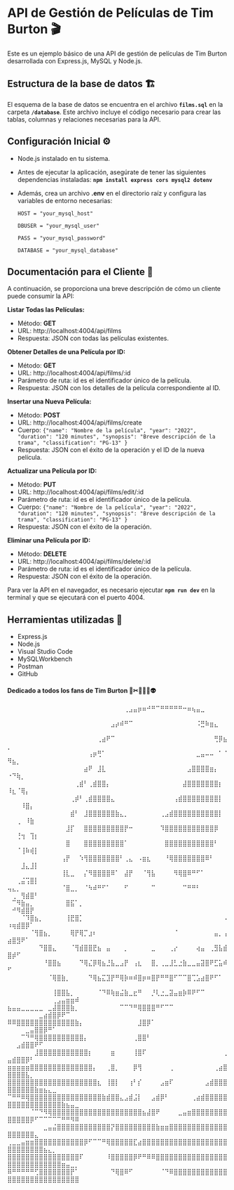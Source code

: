 
# API de Gestión de Películas de Tim Burton 🎬

Este es un ejemplo básico de una API de gestión de películas de Tim Burton desarrollada con Express.js, MySQL y Node.js.

## Estructura de la base de datos 🏗

El esquema de la base de datos se encuentra en el archivo **`films.sql`** en la carpeta **`/database`**. Este archivo incluye el código necesario para crear las tablas, columnas y relaciones necesarias para la API.

## Configuración Inicial ⚙️
- Node.js instalado en tu sistema.
- Antes de ejecutar la aplicación, asegúrate de tener las siguientes dependencias instaladas: **`npm install express cors mysql2 dotenv`**

- Además, crea un archivo **.env** en el directorio raíz y configura las variables de entorno necesarias:

      HOST = "your_mysql_host"

      DBUSER = "your_mysql_user"

      PASS = "your_mysql_password"

      DATABASE = "your_mysql_database"
  

## Documentación para el Cliente 📂

A continuación, se proporciona una breve descripción de cómo un cliente puede consumir la API:

**Listar Todas las Películas:** 

- Método: **GET**
- URL: http://localhost:4004/api/films
- Respuesta: JSON con todas las películas existentes.

**Obtener Detalles de una Película por ID:**

- Método: **GET**
- URL: http://localhost:4004/api/films/:id
- Parámetro de ruta: id es el identificador único de la película.
- Respuesta: JSON con los detalles de la película correspondiente al ID.

**Insertar una Nueva Película:**

- Método: **POST**
- URL: http://localhost:4004/api/films/create
- Cuerpo: `{"name": "Nombre de la película", "year": "2022", "duration": "120 minutes", "synopsis": "Breve descripción de la trama", "classification": "PG-13" }`
- Respuesta: JSON con el éxito de la operación y el ID de la nueva película.

**Actualizar una Película por ID:**

- Método: **PUT**
- URL: http://localhost:4004/api/films/edit/:id
- Parámetro de ruta: id es el identificador único de la película.
- Cuerpo: `{"name": "Nombre de la película", "year": "2022", "duration": "120 minutes", "synopsis": "Breve descripción de la trama", "classification": "PG-13" }`
- Respuesta: JSON con el éxito de la operación.

**Eliminar una Película por ID:**

- Método: **DELETE**
- URL: http://localhost:4004/api/films/delete/:id
- Parámetro de ruta: id es el identificador único de la película.
- Respuesta: JSON con el éxito de la operación.

Para ver la API en el navegador, es necesario ejecutar **`npm run dev`** en la terminal y que se ejecutará con el puerto 4004.

## Herramientas utilizadas 🧰

* Express.js
* Node.js
* Visual Studio Code
* MySQLWorkbench
* Postman
* GitHub

#### Dedicado a todos los fans de Tim Burton 🎃✂🦇🎥💀👽

⠀⠀⠀⠀⠀⠀⠀⠀⠀⠀⠀⠀⠀⠀⠀⠀⠀⠀⠀⠀⠀⠀⠀⠀⠀⠀⢀⣠⣤⡶⠶⠚⠛⠉⠛⠛⠛⠛⠛⠒⠶⢦⣤⣀⠀⠀⠀⠀⠀⠀⠀⠀⠀⠀⠀⠀⠀⠀⠀⠀⠀⠀⠀⠀⠀
⠀⠀⠀⠀⠀⠀⠀⠀⠀⠀⠀⠀⠀⠀⠀⠀⠀⠀⠀⠀⠀⠀⠀⣠⡴⠾⠛⠉⠀⠀⠀⠀⠀⠀⠀⠀⠀⠀⠀⠀⠀⠀⠨⣛⠷⣶⣄⠀⠀⠀⠀⠀⠀⠀⠀⠀⠀⠀⠀⠀⠀⠀⠀⠀⠀
⠀⠀⠀⠀⠀⠀⠀⠀⠀⠀⠀⠀⠀⠀⠀⠀⠀⠀⠀⠀⢀⣴⠟⠉⠀⠀⠀⠀⠀⠀⠀⠀⠀⠀⠀⠀⠀⠀⠀⠀⠀⠀⠀⠀⠀⠀⢛⡿⣦⡀⠀⠀⠀⠀⠀⠀⠀⠀⠀⠀⠀⠀⠀⠀⠀
⠀⠀⠀⠀⠀⠀⠀⠀⠀⠀⠀⠀⠀⠀⠀⠀⠀⠀⢠⡶⢛⠁⠀⠀⠀⠀⠀⠀⠀⠀⠀⠀⠀⠀⠀⠀⠀⠀⠀⠀⠀⠀⣀⣤⠤⠤⠀⠁⠈⠻⣦⡀⠀⠀⠀⠀⠀⠀⠀⠀⠀⠀⠀⠀⠀
⠀⠀⠀⠀⠀⠀⠀⠀⠀⠀⠀⠀⠀⠀⠀⠀⠀⣴⠟⠀⣸⣇⠀⠀⠀⠀⠀⠀⠀⠀⠀⠀⠀⠀⠀⠀⠀⠀⠀⠀⣠⣿⣿⣿⣿⣶⡄⠀⠀⠐⠙⢷⡀⠀⠀⠀⠀⠀⠀⠀⠀⠀⠀⠀⠀
⠀⠀⠀⠀⠀⠀⠀⠀⠀⠀⠀⠀⠀⠀⠀⢀⣾⠃⢀⣾⣿⣿⡄⠀⠀⠀⠀⠀⠀⠀⠀⠀⠀⠀⠀⠀⠀⠀⠀⣼⣿⣿⣿⣿⣿⣿⣿⡆⠀⠸⣆⠈⢿⡄⠀⠀⠀⠀⠀⠀⠀⠀⠀⠀⠀
⠀⠀⠀⠀⠀⠀⠀⠀⠀⠀⠀⠀⠀⠀⢀⡾⠃⢀⣾⣿⣿⣿⣿⣄⠀⠀⠀⠀⠀⠀⠀⠀⠀⠀⠀⠀⠀⢠⣾⣿⣿⣿⣿⣿⣿⣿⣿⡇⠀⠀⠀⠀⠸⣿⡄⠀⠀⠀⠀⠀⠀⠀⠀⠀⠀
⠀⠀⠀⠀⠀⠀⠀⠀⠀⠀⠀⠀⠀⠀⣾⠃⠀⣸⣿⣿⣿⣿⣿⣿⣷⣄⡀⠀⠀⠀⠀⠀⠀⠀⢀⣠⣾⣿⣿⣿⣿⣿⣿⣿⣿⣿⣿⡇⠀⠀⠀⢀⠀⠸⣷⠀⠀⠀⠀⠀⠀⠀⠀⠀⠀
⠀⠀⠀⠀⠀⠀⠀⠀⠀⠀⠀⠀⠀⣸⡏⠀⠀⣿⣿⣿⣿⣿⣿⣿⣿⣿⡟⠒⠀⠀⠀⠀⠀⠀⠹⣿⣿⣿⣿⣿⣿⣿⣿⣿⣿⣿⡿⠀⠀⠀⠀⢘⢲⠀⢹⡆⠀⠀⠀⠀⠀⠀⠀⠀⠀
⠀⠀⠀⠀⠀⠀⠀⠀⠀⠀⠀⠀⠀⣿⠀⠀⠀⣿⣿⣿⣿⣿⣿⣿⣿⣿⠁⠀⠀⠀⠀⠀⠀⠀⠀⣿⣿⣿⣿⣿⣿⣿⣿⣿⣿⣿⠃⠀⠀⠀⠀⠈⢸⠷⢾⡇⠀⠀⠀⠀⠀⠀⠀⠀⠀
⠀⠀⠀⠀⠀⠀⠀⠀⠀⠀⠀⠀⢠⡟⠀⠀⠱⢻⣿⣿⣿⣿⣿⣿⣿⠃⢀⣄⠀⠠⣶⣆⠀⠀⠀⠘⢿⣿⣿⣿⣿⣿⣿⣿⠿⠃⠀⠀⠀⠀⠀⠀⣸⣄⣸⡇⠀⠀⠀⠀⠀⠀⠀⠀⠀
⠀⠀⠀⠀⠀⠀⠀⠀⠀⠀⠀⠀⢸⣇⣀⠀⠀⡌⠻⣿⣿⣿⣿⠿⠁⠀⣼⡟⠀⠀⠈⢻⣧⠀⠀⠀⠀⠻⢿⣿⠿⠛⠋⠁⠀⠀⠀⠀⠀⠀⠀⢀⣬⢩⣿⡇⠀⠀⠀⠀⠀⠀⠀⠀⠀
⢤⣄⡀⠀⠀⠀⠀⠀⠀⠀⠀⠀⠈⣿⣀⡀⠀⠈⠳⠾⠛⠋⠁⠀⠀⠀⠋⠀⠀⠀⠀⠀⠉⠀⠀⠀⠀⠀⠀⠉⠛⠛⠃⠀⠀⠀⠀⠀⠀⠀⢀⠀⢻⣾⣿⠃⠀⠀⠀⠀⠀⠀⠀⠀⠀
⠀⠉⠻⣷⣤⡀⠀⠀⠀⠀⠀⠀⠀⣿⣯⠁⡀⠀⠀⠀⠀⠀⠀⠀⠀⠀⠀⠀⠀⠀⠀⠀⠀⠀⠀⠀⠀⠀⠀⠀⠀⠀⠀⠀⠀⠀⠀⠀⠀⠀⠚⠻⣾⣿⡟⠀⠀⠀⠀⠀⠀⠀⠀⠀⠀
⠀⠀⠀⠈⠹⣿⣦⡀⠀⠀⠀⠀⠀⢸⣟⣿⡁⠀⠀⠀⠀⠀⠀⠀⠀⠀⠀⠀⠀⠀⠀⠀⠀⠀⠀⠀⠀⠀⠀⠀⠀⠀⠀⠀⠀⠀⠀⠀⠠⠰⢶⣾⣿⡿⠁⠀⠀⠀⠀⠀⠀⠀⠀⠀⠀
⠀⠀⠀⠀⠀⠈⢻⣿⣦⡀⠀⠀⠀⠀⢿⡟⢿⡉⣰⠆⠀⠀⠀⠀⠀⠀⠀⠀⠀⠀⠀⠀⠀⠀⠀⠀⠀⠈⠀⠀⠀⠀⠀⠀⠀⠀⣤⡀⢠⣴⣿⣻⠟⠁⠀⠀⠀⠀⠀⠀⠀⠀⠀⠀⠀
⠀⠀⠀⠀⠀⠀⠀⠙⣿⣿⣄⠀⠀⠀⠈⢻⣾⣿⣿⣟⣦⠀⣤⠀⠀⠀⡀⠀⠀⠀⠀⠀⣀⠀⠀⠀⢀⡔⠀⠀⠀⠀⢴⣤⠀⢀⣻⣧⣾⣿⡾⠋⠀⠀⠀⠀⠀⠀⠀⠀⠀⠀⠀⠀⠀
⠀⠀⠀⠀⠀⠀⠀⠀⠘⣿⣿⣦⠀⠀⠀⠀⠙⢿⣌⡿⢿⣦⣘⣧⣀⣠⡟⠀⢠⣆⠀⠀⣿⡀⢀⣀⣸⣃⣐⣷⣀⣀⣤⣽⣿⠟⣋⣥⠾⠋⠀⠀⠀⠀⠀⠀⠀⠀⠀⠀⠀⠀⠀⠀⠀
⠀⠀⠀⠀⠀⠀⠀⠀⠀⠈⢿⣿⣷⡀⠀⠀⠀⠀⠙⢿⣦⣍⣹⡟⠛⢿⡷⠶⠾⣿⡶⠶⣿⡟⠛⠛⣿⠋⠉⠉⣿⢉⣡⣴⣿⠟⠋⠁⠀⠀⠀⠀⠀⠀⠀⠀⠀⠀⠀⠀⠀⠀⠀⠀⠀
⠀⠀⠀⠀⠀⠀⠀⠀⠀⠀⢸⣿⣿⣧⡀⠀⠀⠀⠀⠀⠈⠙⠿⢷⣶⣬⣷⣀⣖⠛⠀⠀⡘⢇⣐⣀⣽⣤⣶⡷⠿⠟⠋⠉⠀⠀⠀⠀⠀⠀⠀⠀⠀⠀⠀⠀⠀⠀⠀⢀⣠⣤⣶⣶⠾
⣦⣤⣤⣀⣀⣀⣀⣀⠀⣀⣼⣿⣿⣿⣷⡀⠀⠀⠀⠀⠀⠀⠀⠀⠀⠉⠉⠙⠛⢿⣿⣿⣿⠛⠋⠉⠉⠀⠀⠀⠀⠀⠀⠀⠀⠀⠀⠀⠀⠀⠀⠀⠀⠀⠀⠀⣀⣴⣾⣿⡿⠟⠉⠀⠀
⠿⠿⣿⣿⣿⣿⣿⣿⣿⣿⣿⣿⣿⣿⣿⣷⡄⠀⠀⠀⠀⠀⠀⠀⠀⠀⠀⠀⠀⣸⣿⡿⠁⠀⠀⠀⠀⠀⠀⠀⠀⠀⠀⠀⠀⠀⠀⠀⠀⠀⠀⠀⠀⣀⣤⣿⣿⡿⠛⠁⠀⠀⠀⠀⠀
⠀⠀⠀⠉⠙⠛⢿⣿⣿⣿⣿⣿⣿⣿⣿⣿⣿⡄⠀⠀⠀⠀⠀⠀⠀⠀⠀⠀⢀⣿⣿⠃⠀⠀⠀⠀⠀⠀⠀⠀⠀⠀⠀⠀⠀⠀⠀⠀⠀⠀⠀⣠⣾⣿⣿⠟⠋⠀⠀⠀⠀⠀⠀⠀⠀
⠀⠀⠀⠀⠀⠀⣸⣿⣿⣿⣿⣿⣿⣿⣿⣿⣿⣿⡆⠀⠀⠀⠀⣶⠀⠀⠀⠀⢸⣿⠏⠀⠀⠀⠀⠀⠀⠀⠀⠀⠀⠀⠀⠀⠀⠀⠀⠀⢀⣤⣾⣿⣿⡿⠃⠀⠀⠀⠀⠀⠀⠀⠀⠀⠀
⣶⣶⣶⣶⣶⣿⣿⣿⣿⣿⣿⣿⣿⣿⣿⣿⣿⣿⣿⡄⠀⠀⢀⣿⡀⠀⠀⠀⡿⢻⠀⠀⠀⠀⠀⠀⢀⠀⠀⠀⠀⠀⠀⠀⠀⠀⢀⣴⣿⣿⣿⣿⣿⣧⡀⠀⠀⠀⠀⠀⠀⠀⠀⠀⠀
⣿⣿⣿⣿⣿⣿⣿⣿⣿⣿⣿⣿⣿⣿⣿⣿⣿⣿⣿⣿⣆⠀⢸⣿⡇⠀⠀⢰⠃⡎⠀⠀⠀⠀⣠⣶⠏⠀⠀⠀⠀⠀⠀⠀⣠⣾⣿⣿⣿⣿⣿⣿⣿⣿⣿⣷⣶⣦⣄⣀⠀⠀⠀⠀⠀
⠉⠛⠛⠿⢿⣿⣿⣿⣿⣿⣿⣿⣿⣿⣿⣿⣿⣿⣿⣿⣿⣷⣾⣿⣿⣄⣠⣾⣨⡇⠀⠀⣠⣾⡿⠃⠀⠀⠀⠀⠀⢀⣴⣾⣿⣿⣿⣿⣿⣿⣿⣿⣿⣿⣿⣿⣿⣿⣿⣿⣿⣷⣦⣤⣀
⠀⠀⠀⠀⠀⠈⠉⠙⠻⢿⣿⣿⣿⣿⣿⣿⣿⣿⣿⣿⣿⣿⣿⣿⣿⣿⣿⣿⣿⣿⣦⣼⣿⠟⠀⠀⠀⠀⣀⣤⣶⣿⣿⣿⣿⣿⣿⣿⣿⣿⣿⣿⣿⣿⡿⠋⠉⠉⠉⠉⠉⠛⠛⠻⠿
⠀⠀⠀⠀⠀⠀⠀⠀⣀⣤⣬⣿⣿⣿⣿⣿⣿⣿⣿⣿⣿⣿⣿⡝⣿⣿⣿⣿⣿⣿⣿⣿⣿⣷⣶⣶⣿⣿⣿⣿⣿⣿⣿⣿⣿⣿⣿⣿⣿⣿⣿⣿⣿⣿⣿⣄⠀⠀⠀⠀⠀⠀⠀⠀⠀
⢀⣀⣀⣤⣶⣶⣿⣿⣿⣿⣿⣿⣿⣿⣿⣿⣿⡿⠋⠉⠉⠛⢿⣿⣿⣿⣿⣿⣏⣴⣿⣿⣿⣿⣿⣿⣿⣿⣿⣿⣿⣿⣿⣿⣿⣿⣿⣿⣿⣿⣿⣿⣿⣿⣿⣿⣿⣦⣄⡀⠀⠀⠀⠀⠀
⣿⣿⣿⣿⣿⣿⣿⣿⣿⣿⣿⣿⣿⣿⣿⣿⠏⠀⠀⠀⠀⠀⠸⣿⣿⣿⣿⣿⡿⠟⠛⠿⠿⣿⣿⣿⣿⣿⣿⣿⣿⣿⣿⣿⣿⣿⣿⣿⣿⣿⣿⣿⣿⣿⣿⣿⣿⣿⣿⣿⣿⣶⣤⣀⡀
⠿⠛⠛⠛⠛⠛⢋⣿⣿⣿⣿⣿⣿⣿⡟⠁⠀⠀⠀⠀⠀⠀⠀⠙⢿⣿⠿⠋⠀⠀⠀⠀⠀⠀⠈⠙⠿⣿⣿⣿⣿⣿⣿⣿⣿⣿⣿⣿⣿⣿⣿⣿⣿⣿⣿⣿⣿⣿⣿⣿⣿⣿⣿⣿⣿
